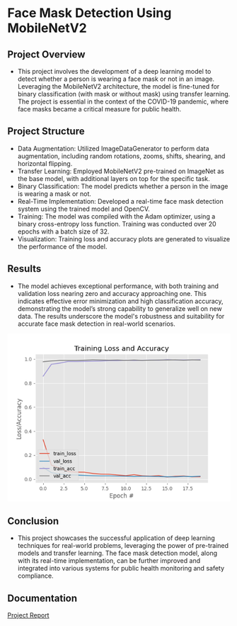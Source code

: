 # Face Mask Detection Using MobileNetV2

## Project Overview

- This project involves the development of a deep learning model to detect whether a person is wearing a face mask or not in an image. 
Leveraging the MobileNetV2 architecture, the model is fine-tuned for binary classification (with mask or without mask) using transfer 
learning. The project is essential in the context of the COVID-19 pandemic, where face masks became a critical measure for public health.

## Project Structure

- Data Augmentation: Utilized ImageDataGenerator to perform data augmentation, including random rotations, zooms, shifts, shearing, and horizontal flipping.
- Transfer Learning: Employed MobileNetV2 pre-trained on ImageNet as the base model, with additional layers on top for the specific task.
- Binary Classification: The model predicts whether a person in the image is wearing a mask or not.
- Real-Time Implementation: Developed a real-time face mask detection system using the trained model and OpenCV.
- Training:
The model was compiled with the Adam optimizer, using a binary cross-entropy loss function.
Training was conducted over 20 epochs with a batch size of 32.
- Visualization: Training loss and accuracy plots are generated to visualize the performance of the model.

## Results

- The model achieves exceptional performance, with both training and validation loss nearing zero and accuracy approaching one. This indicates effective error minimization and high classification accuracy, demonstrating the model’s strong capability to generalize well on new data. The results underscore the model's robustness and suitability for accurate face mask detection in real-world scenarios.

![Model Plot](./plot.png)

## Conclusion

- This project showcases the successful application of deep learning techniques for real-world problems, leveraging the power of 
pre-trained models and transfer learning. The face mask detection model, along with its real-time implementation, can be further 
improved and integrated into various systems for public health monitoring and safety compliance.

## Documentation

[Project Report](./FaceMask%20(1)-converted.pdf)
